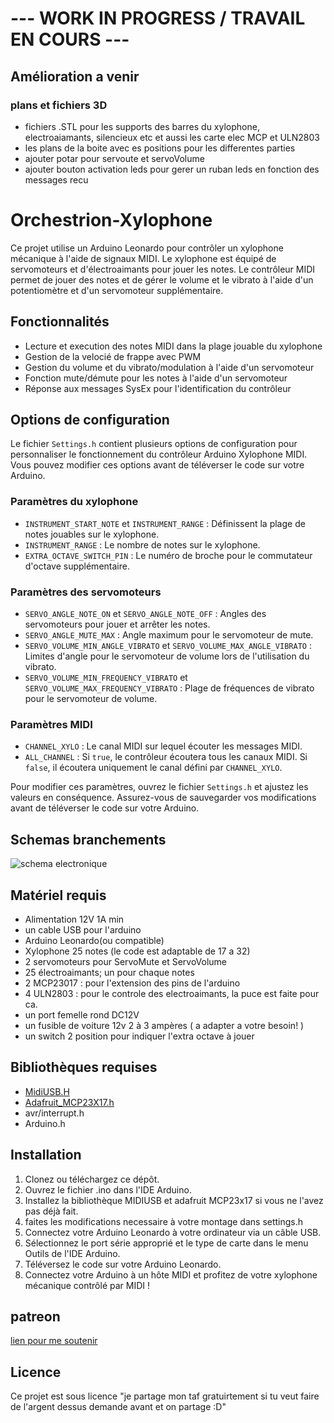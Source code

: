 # --- WORK IN PROGRESS / TRAVAIL EN COURS ---

## Amélioration a venir
### plans et fichiers 3D
 -  fichiers .STL pour les supports des barres du xylophone, electroaiamants, silencieux etc et aussi les carte elec MCP et ULN2803
 -  les plans de la boite avec es positions pour les differentes parties
 -  ajouter potar pour servoute et servoVolume
 -  ajouter bouton activation leds pour gerer un ruban leds en fonction des messages recu

# Orchestrion-Xylophone

Ce projet utilise un Arduino Leonardo pour contrôler un xylophone mécanique à l'aide de signaux MIDI. Le xylophone est équipé de servomoteurs et d'électroaimants pour jouer les notes. Le contrôleur MIDI permet de jouer des notes et de gérer le volume et le vibrato à l'aide d'un potentiomètre et d'un servomoteur supplémentaire.

## Fonctionnalités

- Lecture et execution des notes MIDI dans la plage jouable du xylophone
- Gestion de la velocié de frappe avec PWM
- Gestion du volume et du vibrato/modulation à l'aide d'un servomoteur 
- Fonction mute/démute pour les notes à l'aide d'un servomoteur 
- Réponse aux messages SysEx pour l'identification du contrôleur

## Options de configuration

Le fichier `Settings.h` contient plusieurs options de configuration pour personnaliser le fonctionnement du contrôleur Arduino Xylophone MIDI. Vous pouvez modifier ces options avant de téléverser le code sur votre Arduino.

### Paramètres du xylophone

- `INSTRUMENT_START_NOTE` et `INSTRUMENT_RANGE` : Définissent la plage de notes jouables sur le xylophone.
- `INSTRUMENT_RANGE` : Le nombre de notes sur le xylophone.
- `EXTRA_OCTAVE_SWITCH_PIN` : Le numéro de broche pour le commutateur d'octave supplémentaire.

### Paramètres des servomoteurs

- `SERVO_ANGLE_NOTE_ON` et `SERVO_ANGLE_NOTE_OFF` : Angles des servomoteurs pour jouer et arrêter les notes.
- `SERVO_ANGLE_MUTE_MAX` : Angle maximum pour le servomoteur de mute.
- `SERVO_VOLUME_MIN_ANGLE_VIBRATO` et `SERVO_VOLUME_MAX_ANGLE_VIBRATO` : Limites d'angle pour le servomoteur de volume lors de l'utilisation du vibrato.
- `SERVO_VOLUME_MIN_FREQUENCY_VIBRATO` et `SERVO_VOLUME_MAX_FREQUENCY_VIBRATO` : Plage de fréquences de vibrato pour le servomoteur de volume.

### Paramètres MIDI

- `CHANNEL_XYLO` : Le canal MIDI sur lequel écouter les messages MIDI.
- `ALL_CHANNEL` : Si `true`, le contrôleur écoutera tous les canaux MIDI. Si `false`, il écoutera uniquement le canal défini par `CHANNEL_XYLO`.

Pour modifier ces paramètres, ouvrez le fichier `Settings.h` et ajustez les valeurs en conséquence. Assurez-vous de sauvegarder vos modifications avant de téléverser le code sur votre Arduino.


## Schemas branchements
![schema electronique](https://github.com/glloq/Orchestrion-Xylophone/blob/main/schemas.png?raw=true)

## Matériel requis
- Alimentation 12V 1A min 
- un cable USB pour l'arduino
- Arduino Leonardo(ou compatible) 
- Xylophone 25 notes (le code est adaptable de 17 a 32) 
- 2 servomoteurs pour ServoMute et ServoVolume
- 25 électroaimants; un pour chaque notes
- 2 MCP23017 : pour l'extension des pins de l'arduino
- 4 ULN2803 : pour le controle des electroaimants, la puce est faite pour ca.
- un port femelle rond DC12V
- un fusible de voiture 12v 2 à 3 ampères ( a adapter a votre besoin! )
- un switch 2 position pour indiquer l'extra octave à jouer

## Bibliothèques requises

- [MidiUSB.H](https://github.com/arduino-libraries/MIDIUSB)
- [Adafruit_MCP23X17.h](https://github.com/adafruit/Adafruit-MCP23017-Arduino-Library)
- avr/interrupt.h
- Arduino.h
## Installation

1. Clonez ou téléchargez ce dépôt.
2. Ouvrez le fichier .ino dans l'IDE Arduino.
3. Installez la bibliothèque MIDIUSB et adafruit MCP23x17 si vous ne l'avez pas déjà fait.
4. faites les modifications necessaire à votre montage dans settings.h
5. Connectez votre Arduino Leonardo à votre ordinateur via un câble USB.
6. Sélectionnez le port série approprié et le type de carte dans le menu Outils de l'IDE Arduino.
7. Téléversez le code sur votre Arduino Leonardo.
8. Connectez votre Arduino à un hôte MIDI et profitez de votre xylophone mécanique contrôlé par MIDI !

## patreon 
[lien pour me soutenir](https://patreon.com/user?u=2656559&utm_medium=clipboard_copy&utm_source=copyLink&utm_campaign=creatorshare_creator&utm_content=join_link) 

## Licence

Ce projet est sous licence "je partage mon taf gratuirtement si tu veut faire de l'argent dessus demande avant et on partage :D"

